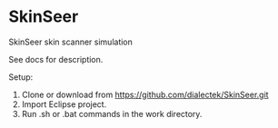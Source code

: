 # SkinSeer
SkinSeer skin scanner simulation

See docs for description.

Setup:

1. Clone or download from https://github.com/dialectek/SkinSeer.git
2. Import Eclipse project.
3. Run .sh or .bat commands in the work directory.

